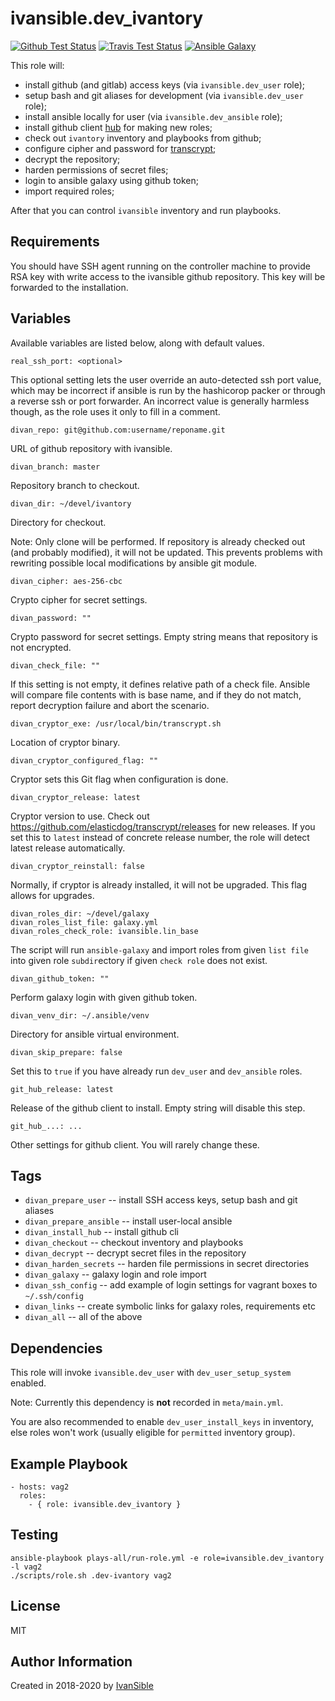 # ivansible.dev_ivantory

[![Github Test Status](https://github.com/ivansible/dev-ivantory/workflows/Molecule%20test/badge.svg?branch=master)](https://github.com/ivansible/dev-ivantory/actions)
[![Travis Test Status](https://travis-ci.org/ivansible/dev-ivantory.svg?branch=master)](https://travis-ci.org/ivansible/dev-ivantory)
[![Ansible Galaxy](https://img.shields.io/badge/galaxy-ivansible.dev__ivantory-68a.svg?style=flat)](https://galaxy.ansible.com/ivansible/dev_ivantory/)

This role will:

- install github (and gitlab) access keys (via `ivansible.dev_user` role);
- setup bash and git aliases for development (via `ivansible.dev_user` role);
- install ansible locally for user (via `ivansible.dev_ansible` role);
- install github client [hub](https://github.com/github/hub) for making new roles;
- check out `ivantory` inventory and playbooks from github;
- configure cipher and password for
  [transcrypt](https://github.com/elasticdog/transcrypt);
- decrypt the repository;
- harden permissions of secret files;
- login to ansible galaxy using github token;
- import required roles;

After that you can control `ivansible` inventory and run playbooks.


## Requirements

You should have SSH agent running on the controller machine to provide
RSA key with write access to the ivansible github repository.
This key will be forwarded to the installation.


## Variables

Available variables are listed below, along with default values.

    real_ssh_port: <optional>
This optional setting lets the user override an auto-detected ssh port value,
which may be incorrect if ansible is run by the hashicorop packer or through
a reverse ssh or port forwarder. An incorrect value is generally harmless
though, as the role uses it only to fill in a comment.

    divan_repo: git@github.com:username/reponame.git

URL of github repository with ivansible.

    divan_branch: master

Repository branch to checkout.

    divan_dir: ~/devel/ivantory

Directory for checkout.

Note: Only clone will be performed. If repository is already checked out
(and probably modified), it will not be updated. This prevents problems
with rewriting possible local modifications by ansible git module.


    divan_cipher: aes-256-cbc

Crypto cipher for secret settings.

    divan_password: ""

Crypto password for secret settings.
Empty string means that repository is not encrypted.

    divan_check_file: ""

If this setting is not empty, it defines relative path of a check file.
Ansible will compare file contents with is base name, and if they do not
match, report decryption failure and abort the scenario.


    divan_cryptor_exe: /usr/local/bin/transcrypt.sh
Location of cryptor binary.

    divan_cryptor_configured_flag: ""
Cryptor sets this Git flag when configuration is done.

    divan_cryptor_release: latest

Cryptor version to use. Check out
https://github.com/elasticdog/transcrypt/releases
for new releases.
If you set this to `latest` instead of concrete release number, the role
will detect latest release automatically.

    divan_cryptor_reinstall: false

Normally, if cryptor is already installed, it will not be upgraded.
This flag allows for upgrades.


    divan_roles_dir: ~/devel/galaxy
    divan_roles_list_file: galaxy.yml
    divan_roles_check_role: ivansible.lin_base

The script will run `ansible-galaxy` and import roles from given `list file`
into given role `subdir`ectory if given `check role` does not exist.


    divan_github_token: ""

Perform galaxy login with given github token.


    divan_venv_dir: ~/.ansible/venv

Directory for ansible virtual environment.


    divan_skip_prepare: false

Set this to `true` if you have already run `dev_user` and `dev_ansible` roles.

    git_hub_release: latest

Release of the github client to install. Empty string will disable this step.

    git_hub_...: ...

Other settings for github client. You will rarely change these.


## Tags

- `divan_prepare_user` -- install SSH access keys, setup bash and git aliases
- `divan_prepare_ansible` -- install user-local ansible
- `divan_install_hub` -- install github cli
- `divan_checkout` -- checkout inventory and playbooks
- `divan_decrypt` -- decrypt secret files in the repository
- `divan_harden_secrets` -- harden file permissions in secret directories
- `divan_galaxy` -- galaxy login and role import
- `divan_ssh_config` -- add example of login settings for vagrant boxes
                        to `~/.ssh/config`
- `divan_links` -- create symbolic links for galaxy roles, requirements etc
- `divan_all` -- all of the above


## Dependencies

This role will invoke `ivansible.dev_user` with `dev_user_setup_system` enabled.

Note: Currently this dependency is **not** recorded in `meta/main.yml`.

You are also recommended to enable `dev_user_install_keys` in inventory,
else roles won't work (usually eligible for `permitted` inventory group).


## Example Playbook

    - hosts: vag2
      roles:
        - { role: ivansible.dev_ivantory }


## Testing

    ansible-playbook plays-all/run-role.yml -e role=ivansible.dev_ivantory -l vag2
    ./scripts/role.sh .dev-ivantory vag2


## License

MIT


## Author Information

Created in 2018-2020 by [IvanSible](https://github.com/ivansible)
